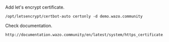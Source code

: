 Add let's encrypt certificate.

    /opt/letsencrypt/certbot-auto certonly -d demo.wazo.community

Check documentation.

    http://documentation.wazo.community/en/latest/system/https_certificate.html
